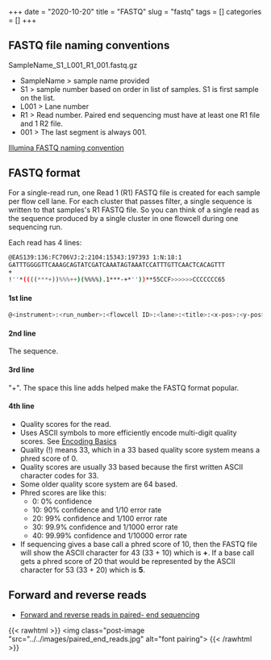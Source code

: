 
+++ 
date = "2020-10-20"
title = "FASTQ"
slug = "fastq" 
tags = []
categories = []
+++


## FASTQ file naming conventions

SampleName_S1_L001_R1_001.fastq.gz

- SampleName > sample name provided
- S1 > sample number based on order in list of samples. S1 is first sample on the list.
- L001 > Lane number
- R1 > Read number. Paired end sequencing must have at least one R1 file and 1 R2 file.
- 001 > The last segment is always 001.

[Illumina FASTQ naming convention](https://support.illumina.com/help/BaseSpace_OLH_009008/Content/Source/Informatics/BS/NamingConvention_FASTQ-files-swBS.htm)

## FASTQ format

For a single-read run, one Read 1 (R1) FASTQ file is created for each sample per flow cell lane. For each cluster that passes filter, a single sequence is written to that samples's R1 FASTQ file. So you can think of a single read as the sequence produced by a single cluster in one flowcell during one sequencing run.

Each read has 4 lines:

```sh
@EAS139:136:FC706VJ:2:2104:15343:197393 1:N:18:1
GATTTGGGGTTCAAAGCAGTATCGATCAAATAGTAAATCCATTTGTTCAACTCACAGTTT
+
!''*((((***+))%%%++)(%%%%).1***-+*''))**55CCF>>>>>>CCCCCCC65
```

#### 1st line

```sh
@<instrument>:<run_number>:<flowcell ID>:<lane>:<title>:<x-pos>:<y-pos>:<UMI> <read>:<is_filtered>:<control_number>:<index>
``` 
#### 2nd line
The sequence.

#### 3rd line
"+". The space this line adds helped make the FASTQ format popular.

#### 4th line
- Quality scores for the read.
- Uses ASCII symbols to more efficiently encode multi-digit quality scores. See [Encoding Basics](encoding-basics)
- Quality (!) means 33, which in a 33 based quality score system means a phred score of 0.
- Quality scores are usually 33 based because the first written ASCII character codes for 33.
- Some older quality score system are 64 based.
- Phred scores are like this:
    - 0: 0% confidence
    - 10: 90% confidence and 1/10 error rate
    - 20: 99% confidence and 1/100 error rate
    - 30: 99.9% confidence and 1/1000 error rate
    - 40: 99.99% confidence and 1/10000 error rate
- If sequencing gives a base call a phred score of 10, then the FASTQ file will show the ASCII character for 43 (33 + 10) which is __+__. If a base call gets a phred score of 20 that would be represented by the ASCII character for 53 (33 + 20) which is __5__.

## Forward and reverse reads

- [Forward and reverse reads in paired- end sequencing](https://www.cureffi.org/2012/12/19/forward-and-reverse-reads-in-paired-end-sequencing/)

{{< rawhtml >}}
  <img class="post-image "src="../../images/paired_end_reads.jpg" alt="font pairing">
{{< /rawhtml >}}
